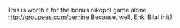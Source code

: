 This is worth it for the bonus nikopol game alone. http://groupees.com/bemine Because, well, Enki Bilal init?